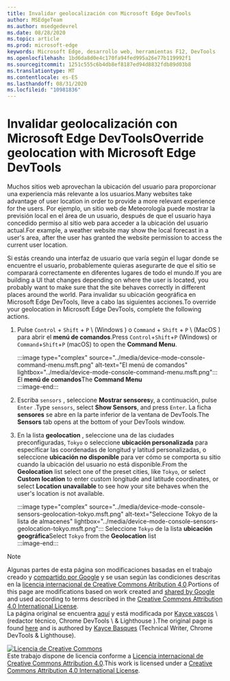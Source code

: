 ```yaml
---
title: Invalidar geolocalización con Microsoft Edge DevTools
author: MSEdgeTeam
ms.author: msedgedevrel
ms.date: 08/28/2020
ms.topic: article
ms.prod: microsoft-edge
keywords: Microsoft Edge, desarrollo web, herramientas F12, DevTools
ms.openlocfilehash: 1bd6da8d0e4c170fa94fed995a26e77b119992f1
ms.sourcegitcommit: 1251c555c6b4db8ef8187ed94d8832fdb89d03b8
ms.translationtype: MT
ms.contentlocale: es-ES
ms.lasthandoff: 08/31/2020
ms.locfileid: "10981836"
---
```

<!-- Copyright Kayce Basques 

   Licensed under the Apache License, Version 2.0 (the "License");
   you may not use this file except in compliance with the License.
   You may obtain a copy of the License at

       https://www.apache.org/licenses/LICENSE-2.0

   Unless required by applicable law or agreed to in writing, software
   distributed under the License is distributed on an "AS IS" BASIS,
   WITHOUT WARRANTIES OR CONDITIONS OF ANY KIND, either express or implied.
   See the License for the specific language governing permissions and
   limitations under the License.  -->





# <span data-ttu-id="d939e-103">Invalidar geolocalización con Microsoft Edge DevTools</span><span class="sxs-lookup"><span data-stu-id="d939e-103">Override geolocation with Microsoft Edge DevTools</span></span>   



<span data-ttu-id="d939e-104">Muchos sitios web aprovechan la ubicación del usuario para proporcionar una experiencia más relevante a los usuarios.</span><span class="sxs-lookup"><span data-stu-id="d939e-104">Many websites take advantage of user location in order to provide a more relevant experience for the users.</span></span>  <span data-ttu-id="d939e-105">Por ejemplo, un sitio web de Meteorología puede mostrar la previsión local en el área de un usuario, después de que el usuario haya concedido permiso al sitio web para acceder a la ubicación del usuario actual.</span><span class="sxs-lookup"><span data-stu-id="d939e-105">For example, a weather website may show the local forecast in a user's area, after the user has granted the website permission to access the current user location.</span></span>  

<!--todo: add link to user location section when available -->  

<span data-ttu-id="d939e-106">Si estás creando una interfaz de usuario que varía según el lugar donde se encuentre el usuario, probablemente quieras asegurarte de que el sitio se comparará correctamente en diferentes lugares de todo el mundo.</span><span class="sxs-lookup"><span data-stu-id="d939e-106">If you are building a UI that changes depending on where the user is located, you probably want to make sure that the site behaves correctly in different places around the world.</span></span>  <span data-ttu-id="d939e-107">Para invalidar su ubicación geográfica en Microsoft Edge DevTools, lleve a cabo las siguientes acciones.</span><span class="sxs-lookup"><span data-stu-id="d939e-107">To override your geolocation in Microsoft Edge DevTools, complete the following actions.</span></span>  

1.  <span data-ttu-id="d939e-108">Pulse `Control` + `Shift` + `P` \ (Windows \) o `Command` + `Shift` + `P` \ (MacOS \) para abrir el **menú de comandos**.</span><span class="sxs-lookup"><span data-stu-id="d939e-108">Press `Control`+`Shift`+`P` \(Windows\) or `Command`+`Shift`+`P` \(macOS\) to open the **Command Menu**.</span></span>  
    
    :::image type="complex" source="../media/device-mode-console-command-menu.msft.png" alt-text="El menú de comandos" lightbox="../media/device-mode-console-command-menu.msft.png":::
       <span data-ttu-id="d939e-110">El **menú de comandos**</span><span class="sxs-lookup"><span data-stu-id="d939e-110">The **Command Menu**</span></span>  
    :::image-end:::  
    
1.  <span data-ttu-id="d939e-111">Escriba `sensors` , seleccione **Mostrar sensores**y, a continuación, pulse `Enter` .</span><span class="sxs-lookup"><span data-stu-id="d939e-111">Type `sensors`, select **Show Sensors**, and press `Enter`.</span></span>  <span data-ttu-id="d939e-112">La ficha **sensores** se abre en la parte inferior de la ventana de DevTools.</span><span class="sxs-lookup"><span data-stu-id="d939e-112">The **Sensors** tab opens at the bottom of your DevTools window.</span></span>  
1.  <span data-ttu-id="d939e-113">En la lista **geolocation** , seleccione una de las ciudades preconfiguradas, `Tokyo` o seleccione **ubicación personalizada** para especificar las coordenadas de longitud y latitud personalizadas, o seleccione **ubicación no disponible** para ver cómo se comporta su sitio cuando la ubicación del usuario no está disponible.</span><span class="sxs-lookup"><span data-stu-id="d939e-113">From the **Geolocation** list select one of the preset cities, like `Tokyo`, or select **Custom location** to enter custom longitude and latitude coordinates, or select **Location unavailable** to see how your site behaves when the user's location is not available.</span></span>  
    
    :::image type="complex" source="../media/device-mode-console-sensors-geolocation-tokyo.msft.png" alt-text="Seleccione Tokyo de la lista de almacenes" lightbox="../media/device-mode-console-sensors-geolocation-tokyo.msft.png":::
       <span data-ttu-id="d939e-115">Seleccione `Tokyo` de la lista **ubicación geográfica**</span><span class="sxs-lookup"><span data-stu-id="d939e-115">Select `Tokyo` from the **Geolocation** list</span></span>  
    :::image-end:::  
    
<!--  
## Feedback   

  
-->  

<!-- links -->  

<!--[WebFundamentalsNativeHardwareUserLocationIndex]: /web/fundamentals/native-hardware/user-location/index "User Location"  -->  

> [!NOTE]
> <span data-ttu-id="d939e-116">Algunas partes de esta página son modificaciones basadas en el trabajo creado y [compartido por Google][GoogleSitePolicies] y se usan según las condiciones descritas en la [licencia internacional de Creative Commons Atribution 4,0][CCA4IL].</span><span class="sxs-lookup"><span data-stu-id="d939e-116">Portions of this page are modifications based on work created and [shared by Google][GoogleSitePolicies] and used according to terms described in the [Creative Commons Attribution 4.0 International License][CCA4IL].</span></span>  
> <span data-ttu-id="d939e-117">La página original se encuentra [aquí](https://developers.google.com/web/tools/chrome-devtools/device-mode/geolocation) y está modificada por [Kayce vascos][KayceBasques] \ (redactor técnico, Chrome DevTools \ & Lighthouse \).</span><span class="sxs-lookup"><span data-stu-id="d939e-117">The original page is found [here](https://developers.google.com/web/tools/chrome-devtools/device-mode/geolocation) and is authored by [Kayce Basques][KayceBasques] \(Technical Writer, Chrome DevTools \& Lighthouse\).</span></span>  

[![Licencia de Creative Commons][CCby4Image]][CCA4IL]  
<span data-ttu-id="d939e-119">Este trabajo dispone de licencia conforme a [Licencia internacional de Creative Commons Attribution 4.0][CCA4IL].</span><span class="sxs-lookup"><span data-stu-id="d939e-119">This work is licensed under a [Creative Commons Attribution 4.0 International License][CCA4IL].</span></span>  

[CCA4IL]: https://creativecommons.org/licenses/by/4.0  
[CCby4Image]: https://i.creativecommons.org/l/by/4.0/88x31.png  
[GoogleSitePolicies]: https://developers.google.com/terms/site-policies  
[KayceBasques]: https://developers.google.com/web/resources/contributors/kaycebasques  
